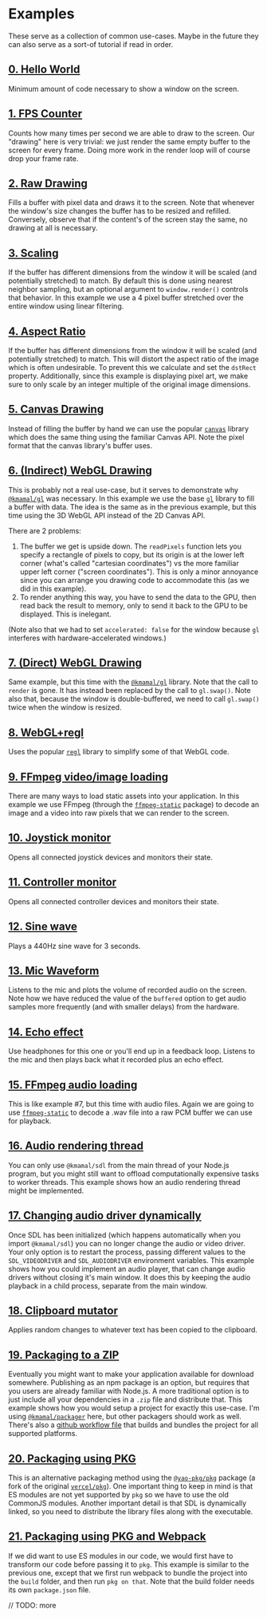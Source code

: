 # Examples

These serve as a collection of common use-cases.
Maybe in the future they can also serve as a sort-of tutorial if read in order.

## [0. Hello World](https://github.com/kmamal/node-sdl/tree/master/examples/00-hello-world)

Minimum amount of code necessary to show a window on the screen.

## [1. FPS Counter](https://github.com/kmamal/node-sdl/tree/master/examples/01-fps-counter)

Counts how many times per second we are able to draw to the screen.
Our "drawing" here is very trivial: we just render the same empty buffer to the screen for every frame.
Doing more work in the render loop will of course drop your frame rate.

## [2. Raw Drawing](https://github.com/kmamal/node-sdl/tree/master/examples/02-raw-drawing)

Fills a buffer with pixel data and draws it to the screen.
Note that whenever the window's size changes the buffer has to be resized and refilled.
Conversely, observe that if the content's of the screen stay the same, no drawing at all is necessary.

## [3. Scaling](https://github.com/kmamal/node-sdl/tree/master/examples/03-scaling)

If the buffer has different dimensions from the window it will be scaled (and potentially stretched) to match.
By default this is done using nearest neighbor sampling, but an optional argument to `window.render()` controls that behavior.
In this example we use a 4 pixel buffer stretched over the entire window using linear filtering.

## [4. Aspect Ratio](https://github.com/kmamal/node-sdl/tree/master/examplesexamples/04-aspect-ratio)

If the buffer has different dimensions from the window it will be scaled (and potentially stretched) to match.
This will distort the aspect ratio of the image which is often undesirable.
To prevent this we calculate and set the `dstRect` property.
Additionally, since this example is displaying pixel art, we make sure to only scale by an integer multiple of the original image dimensions.

## [5. Canvas Drawing](https://github.com/kmamal/node-sdl/tree/master/examples/05-canvas-drawing)

Instead of filling the buffer by hand we can use the popular [`canvas`](https://www.npmjs.com/package/canvas) library which does the same thing using the familiar Canvas API.
Note the pixel format that the canvas library's buffer uses.

## [6. (Indirect) WebGL Drawing](https://github.com/kmamal/node-sdl/tree/master/examples/06-indirect-webgl-drawing)

This is probably not a real use-case, but it serves to demonstrate why [`@kmamal/gl`](https://github.com/kmamal/headless-gl#readme) was necessary.
In this example we use the base [`gl`](https://github.com/stackgl/headless-gl#readme) library to fill a buffer with data.
The idea is the same as in the previous example, but this time using the 3D WebGL API instead of the 2D Canvas API.

There are 2 problems:

1. The buffer we get is upside down.
The `readPixels` function lets you specify a rectangle of pixels to copy, but its origin is at the lower left corner (what's called "cartesian coordinates") vs the more familiar upper left corner ("screen coordinates").
This is only a minor annoyance since you can arrange you drawing code to accommodate this (as we did in this example).
1. To render anything this way, you have to send the data to the GPU, then read back the result to memory, only to send it back to the GPU to be displayed.
This is inelegant.

(Note also that we had to set `accelerated: false` for the window because `gl` interferes with hardware-accelerated windows.)

## [7. (Direct) WebGL Drawing](https://github.com/kmamal/node-sdl/tree/master/examples/07-webgl-drawing)

Same example, but this time with the [`@kmamal/gl`](https://github.com/kmamal/headless-gl#readme) library.
Note that the call to `render` is gone.
It has instead been replaced by the call to `gl.swap()`.
Note also that, because the window is double-buffered, we need to call `gl.swap()` twice when the window is resized.

## [8. WebGL+regl](https://github.com/kmamal/node-sdl/tree/master/examples/08-webgl-regl)

Uses the popular [`regl`](https://www.npmjs.com/package/regl) library to simplify some of that WebGL code.

## [9. FFmpeg video/image loading](https://github.com/kmamal/node-sdl/tree/master/examples/09-ffmpeg)

There are many ways to load static assets into your application.
In this example we use FFmpeg (through the [`ffmpeg-static`](https://www.npmjs.com/package/ffmpeg-static) package) to decode an image and a video into raw pixels that we can render to the screen.

## [10. Joystick monitor](https://github.com/kmamal/node-sdl/tree/master/examples/10-joystick)

Opens all connected joystick devices and monitors their state.

## [11. Controller monitor](https://github.com/kmamal/node-sdl/tree/master/examples/11-controller)

Opens all connected controller devices and monitors their state.

## [12. Sine wave](https://github.com/kmamal/node-sdl/tree/master/examples/12-sine-wave)

Plays a 440Hz sine wave for 3 seconds.

## [13. Mic Waveform](https://github.com/kmamal/node-sdl/tree/master/examples/13-mic-waveform)

Listens to the mic and plots the volume of recorded audio on the screen.
Note how we have reduced the value of the `buffered` option to get audio samples more frequently (and with smaller delays) from the hardware.

## [14. Echo effect](https://github.com/kmamal/node-sdl/tree/master/examples/14-echo)

Use headphones for this one or you'll end up in a feedback loop.
Listens to the mic and then plays back what it recorded plus an echo effect.

## [15. FFmpeg audio loading](https://github.com/kmamal/node-sdl/tree/master/examples/15-ffmpeg-audio)

This is like example #7, but this time with audio files.
Again we are going to use [`ffmpeg-static`](https://www.npmjs.com/package/ffmpeg-static) to decode a .wav file into a raw PCM buffer we can use for playback.

## [16. Audio rendering thread](https://github.com/kmamal/node-sdl/tree/master/examples/16-audio-thread)

You can only use `@kmamal/sdl` from the main thread of your Node.js program, but you might still want to offload computationally expensive tasks to worker threads.
This example shows how an audio rendering thread might be implemented.

## [17. Changing audio driver dynamically](https://github.com/kmamal/node-sdl/tree/master/examples/17-audio-driver)
Once SDL has been initialized (which happens automatically when you import `@kmamal/sdl`) you can no longer change the audio or video driver.
Your only option is to restart the process, passing different values to the `SDL_VIDEODRIVER` and `SDL_AUDIODRIVER` environment variables.
This example shows how you could implement an audio player, that can change audio drivers without closing it's main window.
It does this by keeping the audio playback in a child process, separate from the main window.

## [18. Clipboard mutator](https://github.com/kmamal/node-sdl/tree/master/examples/18-clipboard-mutator)

Applies random changes to whatever text has been copied to the clipboard.

## [19. Packaging to a ZIP](https://github.com/kmamal/node-sdl/tree/master/examples/19-packaging)

Eventually you might want to make your application available for download somewhere.
Publishing as an npm package is an option, but requires that you users are already familiar with Node.js.
A more traditional option is to just include all your dependencies in a `.zip` file and distribute that.
This example shows how you would setup a project for exactly this use-case.
I'm using [`@kmamal/packager`](https://github.com/kmamal/packager#readme) here, but other packagers should work as well.
There's also a [github workflow file](https://github.com/kmamal/node-sdl/tree/master/examples/19-packaging/.github/workflows/build.yml) that builds and bundles the project for all supported platforms.

## [20. Packaging using PKG](https://github.com/kmamal/node-sdl/tree/master/examples/20-pkg)

This is an alternative packaging method using the [`@yao-pkg/pkg`](https://www.npmjs.com/package/@yao-pkg/pkg) package (a fork of the original [`vercel/pkg`](https://github.com/vercel/pkg)).
One important thing to keep in mind is that ES modules are not yet supported by `pkg` so we have to use the old CommonJS modules.
Another important detail is that SDL is dynamically linked, so you need to distribute the library files along with the executable.

## [21. Packaging using PKG and Webpack](https://github.com/kmamal/node-sdl/tree/master/21-pkg-webpack)

If we did want to use ES modules in our code, we would first have to transform our code before passing it to `pkg`.
This example is similar to the previous one, except that we first run webpack to bundle the project into the `build` folder, and then run `pkg on that`.
Note that the build folder needs its own `package.json` file.


// TODO: more
